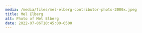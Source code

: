 ```yaml
---
media: /media/files/mel-elberg-contributor-photo-2000x.jpeg
title: Mel Elberg
alt: Photo of Mel Elberg
date: 2022-07-06T10:45:00-0500
---
```

